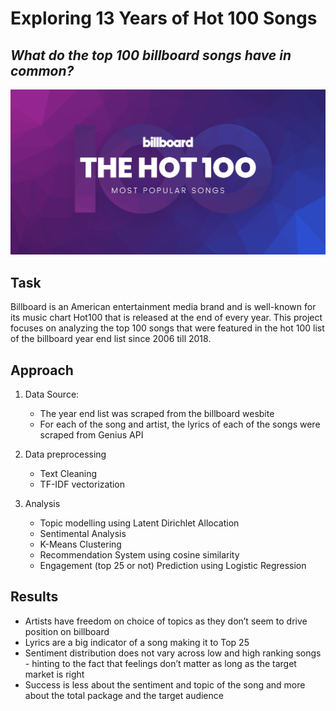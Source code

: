# Exploring 13 Years of Hot 100 Songs
## *What do the top 100 billboard songs have in common?*

![Image description](hot_100.jpg) <br />

## Task 
Billboard is an American entertainment media brand and is well-known for its music chart Hot100 that is released at the end of every year. This project focuses on analyzing the top 100 songs that were featured in the hot 100 list of the billboard year end list since 2006 till 2018. 

## Approach

1) Data Source:
    - The year end list was scraped from the billboard wesbite
    - For each of the song and artist, the lyrics of each of the songs were scraped from Genius API 
  
2) Data preprocessing
    - Text Cleaning
    - TF-IDF vectorization
  
3) Analysis 
    - Topic modelling using Latent Dirichlet Allocation 
    - Sentimental Analysis 
    - K-Means Clustering 
    - Recommendation System using cosine similarity
    - Engagement (top 25 or not) Prediction using Logistic Regression 

## Results 

- Artists have freedom on choice of topics as they don’t seem to drive position on billboard
- Lyrics are a big indicator of a song making it to Top 25 
- Sentiment distribution does not vary across low and high ranking songs - hinting to the fact that feelings don’t matter as long as the target market is right
- Success is less about the sentiment and topic of the song and more about the total package and the target audience



